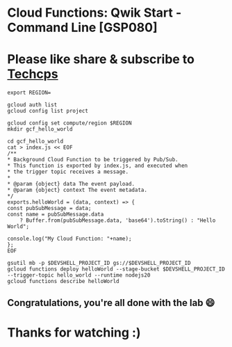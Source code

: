 
# Cloud Functions: Qwik Start - Command Line [GSP080]

# Please like share & subscribe to [Techcps](https://www.youtube.com/@techcps)

```
export REGION=
```

```
gcloud auth list
gcloud config list project

gcloud config set compute/region $REGION
mkdir gcf_hello_world

cd gcf_hello_world
cat > index.js << EOF
/**
* Background Cloud Function to be triggered by Pub/Sub.
* This function is exported by index.js, and executed when
* the trigger topic receives a message.
*
* @param {object} data The event payload.
* @param {object} context The event metadata.
*/
exports.helloWorld = (data, context) => {
const pubSubMessage = data;
const name = pubSubMessage.data
    ? Buffer.from(pubSubMessage.data, 'base64').toString() : "Hello World";
    
console.log("My Cloud Function: "+name);
};
EOF

gsutil mb -p $DEVSHELL_PROJECT_ID gs://$DEVSHELL_PROJECT_ID
gcloud functions deploy helloWorld --stage-bucket $DEVSHELL_PROJECT_ID --trigger-topic hello_world --runtime nodejs20
gcloud functions describe helloWorld
```
## Congratulations, you're all done with the lab 😄

# Thanks for watching :)
